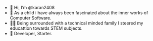 - 👋 Hi, I’m @karan2408
- 👀 As a child i have always been fascinated about the inner works of Computer Software. 
- 🧑‍💻 Being surrounded with a technical minded family I steered my educattion towards STEM subjects. 
- 🌄 Developer, Starter.
<!---
karan2408-code/karan2408-code is a ✨ special ✨ repository because its `README.md` (this file) appears on your GitHub profile.
You can click the Preview link to take a look at your changes.
--->
